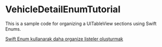 # VehicleDetailEnumTutorial

This is a sample code for organizing a UITableView sections using Swift Enums.

[Swift Enum kullanarak daha organize listeler oluşturmak](https://medium.com/arabamlabs/swift-enum-kullanarak-daha-organize-listeler-olu%C5%9Fturmak-da937054e3a3)
